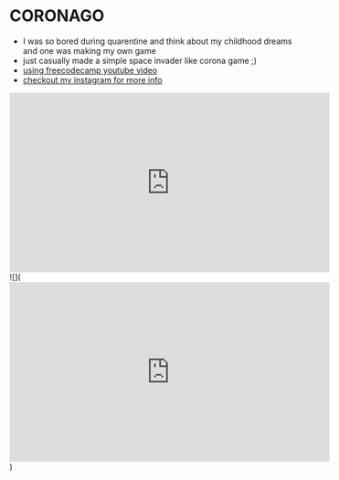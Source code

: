 # CORONAGO

* I was so bored during quarentine and think about my childhood dreams and one was making my own game 
* just casually made a simple space invader like corona game ;)
* [using freecodecamp youtube video](https://www.youtube.com/watch?v=FfWpgLFMI7w)
* [checkout my instagram for more info](https://www.instagram.com/p/B_LXgD0Hzgx/)
<iframe width="560"height="315"src="https://www.youtube.com/embed/FfWpgLFMI7w"frameborder="0"allow="accelerometer;autoplay;encrypted-media;gyroscope;picture-in-picture"allowfullscreen></iframe>
![](<iframe width="560" height="315" src="https://www.youtube.com/embed/FfWpgLFMI7w" frameborder="0" allow="accelerometer; autoplay; encrypted-media; gyroscope; picture-in-picture" allowfullscreen></iframe>)
